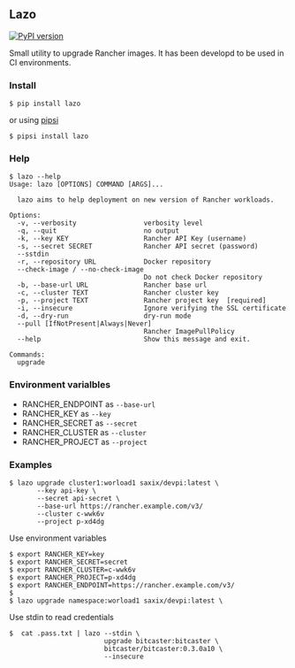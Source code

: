 ## Lazo

[![PyPI version](https://badge.fury.io/py/lazo.svg)](https://badge.fury.io/py/lazo)

Small utility to upgrade Rancher images. It has been developd to be used in CI environments.

### Install


    $ pip install lazo
    
or using [pipsi](https://pypi.org/project/pipsi/) 

    $ pipsi install lazo
    
### Help        
        
    $ lazo --help
    Usage: lazo [OPTIONS] COMMAND [ARGS]...
    
      lazo aims to help deployment on new version of Rancher workloads.
    
    Options:
      -v, --verbosity                 verbosity level
      -q, --quit                      no output
      -k, --key KEY                   Rancher API Key (username)
      -s, --secret SECRET             Rancher API secret (password)
      --sstdin                  
      -r, --repository URL            Docker repository
      --check-image / --no-check-image
                                      Do not check Docker repository
      -b, --base-url URL              Rancher base url
      -c, --cluster TEXT              Rancher cluster key
      -p, --project TEXT              Rancher project key  [required]
      -i, --insecure                  Ignore verifying the SSL certificate
      -d, --dry-run                   dry-run mode
      --pull [IfNotPresent|Always|Never]
                                      Rancher ImagePullPolicy
      --help                          Show this message and exit.
    
    Commands:
      upgrade
      
### Environment varialbles      

- RANCHER_ENDPOINT as `--base-url`
- RANCHER_KEY as `--key`
- RANCHER_SECRET as `--secret`
- RANCHER_CLUSTER as `--cluster`
- RANCHER_PROJECT as `--project`

      
### Examples

    $ lazo upgrade cluster1:worload1 saxix/devpi:latest \
           --key api-key \
           --secret api-secret \
           --base-url https://rancher.example.com/v3/
           --cluster c-wwk6v
           --project p-xd4dg
               
Use environment variables

    $ export RANCHER_KEY=key
    $ export RANCHER_SECRET=secret
    $ export RANCHER_CLUSTER=c-wwk6v
    $ export RANCHER_PROJECT=p-xd4dg
    $ export RANCHER_ENDPOINT=https://rancher.example.com/v3/
    $
    $ lazo upgrade namespace:worload1 saxix/devpi:latest \

Use stdin to read credentials

    $  cat .pass.txt | lazo --stdin \
                            upgrade bitcaster:bitcaster \
                            bitcaster/bitcaster:0.3.0a10 \
                            --insecure
